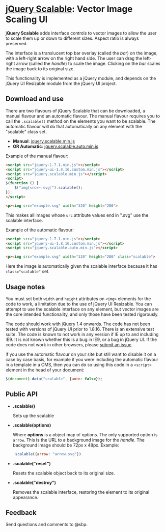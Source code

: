 [jQuery Scalable](http://sbp.so/scalable): Vector Image Scaling UI
===

**jQuery Scalable** adds interface controls to vector images to allow the user to scale them up or down to different sizes. Aspect ratio is always preserved.

The interface is a translucent top bar overlay (called the *bar*) on the image, with a left-right arrow on the right hand side. The user can drag the left-right arrow (called the *handle*) to scale the image. Clicking on the *bar* scales the image back to its original size.

This functionality is implemented as a jQuery module, and depends on the jQuery UI Resizable module from the jQuery UI project.

Download and use
---

There are two flavours of jQuery Scalable that can be downloaded, a manual flavour and an automatic flavour. The manual flavour requires you to call the `.scalable()` method on the elements you want to be scalable. The automatic flavour will do that automatically on any element with the "scalable" class set.

* **Manual**: [jquery.scalable.min.js](https://raw.github.com/sbp/scalable/master/jquery.scalable.min.js)
* **OR Automatic**: [jquery.scalable.auto.min.js](https://raw.github.com/sbp/scalable/master/jquery.scalable.auto.min.js)

Example of the manual flavour:

```html
<script src="jquery-1.7.1.min.js"></script>
<script src="jquery-ui-1.8.16.custom.min.js"></script>
<script src="jquery.scalable.min.js"></script>
<script>
$(function () {
	$("img[src=~.svg]").scalable();
});
</script>

<p><img src="example.svg" width="320" height="280">
```

This makes all images whose `src` attribute values end in ".svg" use the scalable interface.

Example of the automatic flavour:

```html
<script src="jquery-1.7.1.min.js"></script>
<script src="jquery-ui-1.8.16.custom.min.js"></script>
<script src="jquery.scalable.auto.min.js"></script>

<p><img src="example.svg" width="320" height="280" class="scalable">
```

Here the image is automatically given the scalable interface because it has `class="scalable"` set.

Usage notes
---

You must set both `width` and `height` attributes on `<img>` elements for the code to work, a limitation due to the use of jQuery UI Resizable. You can attempt to use the scalable interface on any element, but vector images are the core intended functionality, and only those have been tested rigorously.

The code should work with jQuery 1.4 onwards. The code has not been tested with versions of jQuery UI prior to 1.8.16. There is an extensive test suite. The code is known to not work in any version if IE up to and including IE9. It is not known whether this is a bug in IE9, or a bug in jQuery UI. If the code does not work in other browsers, please [submit an issue](issues/new).

If you use the automatic flavour on your site but still want to disable it on a case by case basis, for example if you were including the automatic flavour in a template in a CMS, then you can do so using this code in a ```<script>``` element in the head of your document:

```js
$(document).data("scalable", {auto: false});
```

Public API
---

* **.scalable()**

	Sets up the scalable

* **.scalable(options)**

	Where **options** is a object map of options. The only supported option is `arrow`. This is the URL to a background image for the *handle*. The background image should be 72px x 48px. Example:

	```js
	.scalable({arrow: "arrow.svg"})
	```

* **.scalable("reset")**

	Resets the scalable object back to its original size.

* **.scalable("destroy")**

	Removes the scalable interface, restoring the element to its original appearance.

Feedback
---

Send questions and comments to @sbp.
